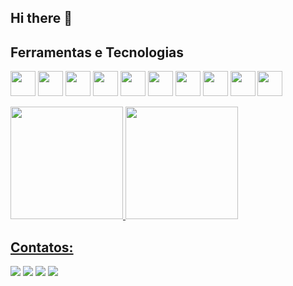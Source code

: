 ## Hi there 👋

<!--
**FelipeNogarolli99/FelipeNogarolli99** is a ✨ _special_ ✨ repository because its `README.md` (this file) appears on your GitHub profile.

Here are some ideas to get you started:

- 🔭 I’m currently working on ...
- 🌱 I’m currently learning ...
- 👯 I’m looking to collaborate on ...
- 🤔 I’m looking for help with ...
- 💬 Ask me about ...
- 📫 How to reach me: ...
- 😄 Pronouns: ...
- ⚡ Fun fact: ...
-->

## Ferramentas e Tecnologias

<img loading="lazy" src="https://cdn.jsdelivr.net/gh/devicons/devicon/icons/git/git-original.svg" width="40" height="40"/> <img src="https://cdn.jsdelivr.net/gh/devicons/devicon@latest/icons/github/github-original-wordmark.svg" width="40" height="40" /> <img src="https://cdn.jsdelivr.net/gh/devicons/devicon@latest/icons/bitbucket/bitbucket-original-wordmark.svg" width="40" height="40" /> <img src="https://cdn.jsdelivr.net/gh/devicons/devicon@latest/icons/bootstrap/bootstrap-plain-wordmark.svg" width="40" height="40"/> <img src="https://cdn.jsdelivr.net/gh/devicons/devicon@latest/icons/html5/html5-original-wordmark.svg" width="40" height="40" /> <img src="https://cdn.jsdelivr.net/gh/devicons/devicon@latest/icons/java/java-original.svg" width="40" height="40" /> <img src="https://cdn.jsdelivr.net/gh/devicons/devicon@latest/icons/javascript/javascript-original.svg" width="40" height="40"/> <img src="https://cdn.jsdelivr.net/gh/devicons/devicon@latest/icons/maven/maven-original.svg" width="40" height="40"/> <img src="https://cdn.jsdelivr.net/gh/devicons/devicon@latest/icons/mysql/mysql-original-wordmark.svg" width="40" height="40"/> <img src="https://cdn.jsdelivr.net/gh/devicons/devicon@latest/icons/nodejs/nodejs-original-wordmark.svg" width="40" height="40"/>


<link rel="stylesheet" type='text/css' href="https://cdn.jsdelivr.net/gh/devicons/devicon@latest/devicon.min.css"  width="40" height="40"/>



<div>
<a href="https://github.com/FelipeNogarolli99" >
<img loading="lazy" height="180em" src="https://github-readme-stats.vercel.app/api/top-langs/?username=FelipeNogarolli99&layout=compact&langs_count=7&theme=dracula&cache_seconds=1800"/>
<!-- <img loading="lazy" height="180em" src="https://github-readme-stats.vercel.app/api/top-langs/?username=FelipeNogarolli99&layout=compact&langs_count=7&theme=dracula"/> -->
<img loading="lazy" height="180em" src="https://github-readme-stats.vercel.app/api?username=FelipeNogarolli99&show_icons=true&theme=dracula&include_all_commits=true&count_private=true"/>
</div>




## Contatos:

<div>
<a href="https://www.youtube.com/@FelipePor360" target="_blank"><img loading="lazy" src="https://img.shields.io/badge/YouTube-FF0000?style=for-the-badge&logo=youtube&logoColor=white" target="_blank"></a>
<a href="https://instagram.com/femacedo_" target="_blank"><img loading="lazy" src="https://img.shields.io/badge/-Instagram-%23E4405F?style=for-the-badge&logo=instagram&logoColor=white" target="_blank"></a>
<a href = "mailto:felipenogarolli@hotmail.com"><img loading="lazy" src="https://img.shields.io/badge/Gmail-D14836?style=for-the-badge&logo=gmail&logoColor=white" target="_blank"></a>
<a href="https://www.linkedin.com/in/felipe-nogarolli-macedo-a0461715b/" target="_blank"><img loading="lazy" src="https://img.shields.io/badge/-LinkedIn-%230077B5?style=for-the-badge&logo=linkedin&logoColor=white" target="_blank"></a>   
</div>
